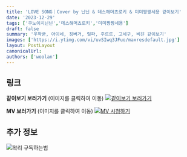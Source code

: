 ```yaml
---
title: 'LOVE SONG｜Cover by 닌닌 & 데스해머쵸로키 & 미미짱짱세용 같이보기'
date: '2023-12-29'
tags: ['쿠노이치닌닌','데스해머쵸로키','미미짱짱세용']
draft: false
summary: '우왁굳, 아이네, 징버거, 릴파, 주르르, 고세구, 비챤 같이보기'
images: ['https://i.ytimg.com/vi/uvSIwq3JFuo/maxresdefault.jpg']
layout: PostLayout
canonicalUrl:
authors: ['woolan']
---
```


## 링크

**같이보기 보러가기** (이미지를 클릭하여 이동)
[![같이보기 보러가기](https://cdn.discordapp.com/attachments/1136601898116464710/1137050327938506852/logo.png)](https://cafe.naver.com/steamindiegame/14244905)

**MV 보러가기** (이미지를 클릭하여 이동)
[![MV 시청하기](https://i.ytimg.com/vi/uvSIwq3JFuo/maxresdefault.jpg)](https://youtu.be/uvSIwq3JFuo)

## 추가 정보

![왁리 구독하는법](https://cdn.discordapp.com/attachments/1136601898116464710/1137049857136267374/--2cut.gif)